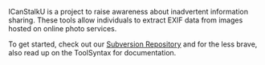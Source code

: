 ICanStalkU is a project to raise awareness about inadvertent information sharing. These tools allow individuals to extract EXIF data from images hosted on online photo services.

To get started, check out our [Subversion Repository](http://code.google.com/p/icanstalku/source/checkout) and for the less brave, also read up on the ToolSyntax for documentation.